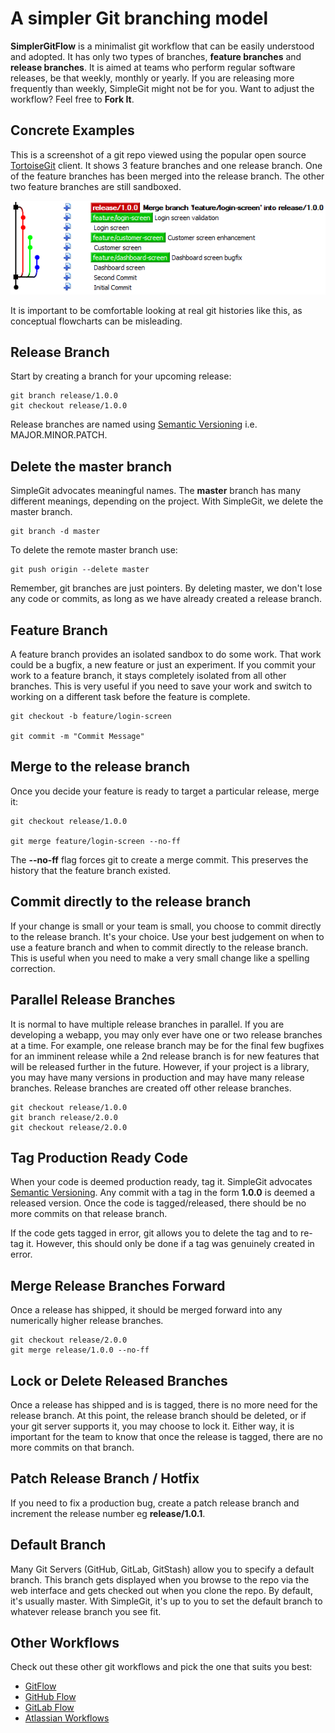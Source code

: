 # A simpler Git branching model

**SimplerGitFlow** is a minimalist git workflow that can be easily understood and adopted. It has only two types of branches, **feature branches** and **release branches**. It is aimed at teams who perform regular software releases, be that weekly, monthly or yearly. If you are releasing more frequently than weekly, SimpleGit might not be for you. Want to adjust the workflow? Feel free to **Fork It**.

## Concrete Examples
This is a screenshot of a git repo viewed using the popular open source [TortoiseGit](https://code.google.com/p/tortoisegit/) client. It shows 3 feature branches and one release branch. One of the feature branches has been merged into the release branch. The other two feature branches are still sandboxed.

![alt text](./images/tortoise-min.png)

It is important to be comfortable looking at real git histories like this, as conceptual flowcharts can be misleading.

## Release Branch
Start by creating a branch for your upcoming release:

    git branch release/1.0.0
    git checkout release/1.0.0

Release branches are named using [Semantic Versioning](http://semver.org/) i.e. MAJOR.MINOR.PATCH.

## Delete the master branch
SimpleGit advocates meaningful names. The **master** branch has many different meanings, depending on the project. With SimpleGit, we delete the master branch.

    git branch -d master

To delete the remote master branch use:

    git push origin --delete master

Remember, git branches are just pointers. By deleting master, we don't lose any code or commits, as long as we have already created a release branch.

## Feature Branch
A feature branch provides an isolated sandbox to do some work. That work could be a bugfix, a new feature or just an experiment. If you commit your work to a feature branch, it stays completely isolated from all other branches. This is very useful if you need to save your work and switch to working on a different task before the feature is complete.

    git checkout -b feature/login-screen

    git commit -m "Commit Message"

## Merge to the release branch
Once you decide your feature is ready to target a particular release, merge it:

    git checkout release/1.0.0

    git merge feature/login-screen --no-ff

The **--no-ff** flag forces git to create a merge commit. This preserves the history that the feature branch existed.

## Commit directly to the release branch
If your change is small or your team is small, you choose to commit directly to the release branch. It's your choice. Use your best judgement on when to use a feature branch and when to commit directly to the release branch. This is useful when you need to make a very small change like a spelling correction.

## Parallel Release Branches
It is normal to have multiple release branches in parallel. If you are developing a webapp, you may only ever have one or two release branches at a time. For example, one release branch may be for the final few bugfixes for an imminent release while a 2nd release branch is for new features that will be released further in the future. However, if your project is a library, you may have many versions in production and may have many release branches. Release branches are created off other release branches.

    git checkout release/1.0.0
    git branch release/2.0.0
    git checkout release/2.0.0

## Tag Production Ready Code
When your code is deemed production ready, tag it. SimpleGit advocates [Semantic Versioning](http://semver.org/). Any commit with a tag in the form **1.0.0** is deemed a released version. Once the code is tagged/released, there should be no more commits on that release branch.

If the code gets tagged in error, git allows you to delete the tag and to re-tag it. However, this should only be done if a tag was genuinely created in error.

## Merge Release Branches Forward
Once a release has shipped, it should be merged forward into any numerically higher release branches.

    git checkout release/2.0.0
    git merge release/1.0.0 --no-ff

## Lock or Delete Released Branches
Once a release has shipped and is is tagged, there is no more need for the release branch. At this point, the release branch should be deleted, or if your git server supports it, you may choose to lock it. Either way, it is important for the team to know that once the release is tagged, there are no more commits on that branch.

## Patch Release Branch / Hotfix
If you need to fix a production bug, create a patch release branch and increment the release number eg **release/1.0.1**.

## Default Branch
Many Git Servers (GitHub, GitLab, GitStash) allow you to specify a default branch. This branch gets displayed when you browse to the repo via the web interface and gets checked out when you clone the repo. By default, it's usually master. With SimpleGit, it's up to you to set the default branch to whatever release branch you see fit.

## Other Workflows
Check out these other git workflows and pick the one that suits you best:

- [GitFlow](http://nvie.com/posts/a-successful-git-branching-model/)
- [GitHub Flow](https://guides.github.com/introduction/flow/)
- [GitLab Flow](https://about.gitlab.com/2014/09/29/gitlab-flow/)
- [Atlassian Workflows](https://www.atlassian.com/git/tutorials/comparing-workflows/)